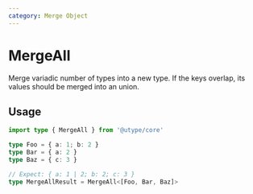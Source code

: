 ```yaml
---
category: Merge Object
---
```


# MergeAll

Merge variadic number of types into a new type. If the keys overlap, its values should be merged into an union.

## Usage

```ts
import type { MergeAll } from '@utype/core'

type Foo = { a: 1; b: 2 }
type Bar = { a: 2 }
type Baz = { c: 3 }

// Expect: { a: 1 | 2; b: 2; c: 3 }
type MergeAllResult = MergeAll<[Foo, Bar, Baz]>
```

